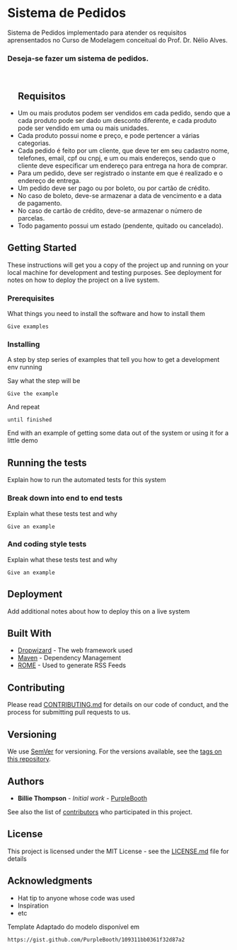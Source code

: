 # Sistema de Pedidos

Sistema de Pedidos implementado para atender os requisitos aprensentados no Curso de Modelagem conceitual do Prof. Dr. Nélio Alves.
<h3>Deseja-se fazer um sistema de pedidos.</h3>
<br>
<ul>
  
  <h2>Requisitos</h2>
  <li>Um ou mais produtos podem ser vendidos em cada pedido, sendo que a cada produto pode ser dado um desconto diferente, e cada
    produto pode ser vendido em uma ou mais unidades.</li>
  <li>Cada produto possui nome e preço, e pode pertencer a várias categorias.</li>
  <li>Cada pedido é feito por um cliente, que deve ter em seu cadastro nome, telefones, email, cpf ou cnpj, e um ou mais endereços,           sendo que o cliente deve especificar um endereço para entrega na hora de comprar.</li>
  <li>Para um pedido, deve ser registrado o instante em que é realizado e o endereço de entrega.</li>
  <li>Um pedido deve ser pago ou por boleto, ou por cartão de crédito.</li>
  <li>No caso de boleto, deve-se armazenar a data de vencimento e a data de pagamento.</li>
  <li>No caso de cartão de crédito, deve-se armazenar o número de parcelas.</li>
  <li>Todo pagamento possui um estado (pendente, quitado ou cancelado).</li>
</ul>


## Getting Started

These instructions will get you a copy of the project up and running on your local machine for development and testing purposes. See deployment for notes on how to deploy the project on a live system.

### Prerequisites

What things you need to install the software and how to install them

```
Give examples
```

### Installing

A step by step series of examples that tell you how to get a development env running

Say what the step will be

```
Give the example
```

And repeat

```
until finished
```

End with an example of getting some data out of the system or using it for a little demo

## Running the tests

Explain how to run the automated tests for this system

### Break down into end to end tests

Explain what these tests test and why

```
Give an example
```

### And coding style tests

Explain what these tests test and why

```
Give an example
```

## Deployment

Add additional notes about how to deploy this on a live system

## Built With

* [Dropwizard](http://www.dropwizard.io/1.0.2/docs/) - The web framework used
* [Maven](https://maven.apache.org/) - Dependency Management
* [ROME](https://rometools.github.io/rome/) - Used to generate RSS Feeds

## Contributing

Please read [CONTRIBUTING.md](https://gist.github.com/PurpleBooth/b24679402957c63ec426) for details on our code of conduct, and the process for submitting pull requests to us.

## Versioning

We use [SemVer](http://semver.org/) for versioning. For the versions available, see the [tags on this repository](https://github.com/your/project/tags).

## Authors

* **Billie Thompson** - *Initial work* - [PurpleBooth](https://github.com/PurpleBooth)

See also the list of [contributors](https://github.com/your/project/contributors) who participated in this project.

## License

This project is licensed under the MIT License - see the [LICENSE.md](LICENSE.md) file for details

## Acknowledgments

* Hat tip to anyone whose code was used
* Inspiration
* etc


Template Adaptado do modelo disponível em
```
https://gist.github.com/PurpleBooth/109311bb0361f32d87a2
```

